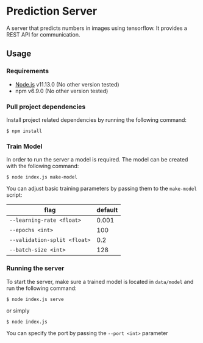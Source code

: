 # Prediction Server

A server that predicts numbers in images using tensorflow. It provides a REST API for communication.

## Usage

### Requirements

- [Node.js](https://nodejs.org/en/) v11.13.0 (No other version tested)
- npm v6.9.0 (No other version tested)

### Pull project dependencies

Install project related dependencies by running the following command:

```
$ npm install
```

### Train Model

In order to run the server a model is required. The model can be created with the following command:

```
$ node index.js make-model
```

You can adjust basic training parameters by passing them to the `make-model` script:

| flag                         | default |
| ---------------------------- | ------- |
| `--learning-rate <float>`    | 0.001   |
| `--epochs <int>`             | 100     |
| `--validation-split <float>` | 0.2     |
| `--batch-size <int>`         | 128     |

### Running the server

To start the server, make sure a trained model is located in `data/model` and run the following command:

```
$ node index.js serve
```

or simply

```
$ node index.js
```

You can specify the port by passing the `--port <int>` parameter
